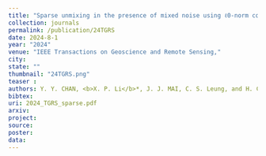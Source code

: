 ```yaml
---
title: "Sparse unmixing in the presence of mixed noise using ℓ0-norm constraint and Log-cosh loss"
collection: journals
permalink: /publication/24TGRS
date: 2024-8-1
year: "2024"
venue: "IEEE Transactions on Geoscience and Remote Sensing,"
city: 
state: ""
thumbnail: "24TGRS.png"
teaser : 
authors: Y. Y. CHAN, <b>X. P. Li</b>*, J. J. MAI, C. S. Leung, and H. C. So
bibtex: 
uri: 2024_TGRS_sparse.pdf
arxiv: 
project: 
source: 
poster: 
data:
---
```


